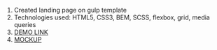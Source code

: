 
1. Created landing page on gulp template
2. Technologies used: HTML5, CSS3, BEM, SCSS, flexbox, grid, media queries
3. [DEMO LINK](https://Vepr984.github.io/layout_miami/)
4. [MOCKUP](https://www.figma.com/file/NZQAIydtHo5QkINyGLHNcq/BIKE-New-Version?node-id=6103%3A67&t=PMDhVpJYOJiUSeLR-0)

